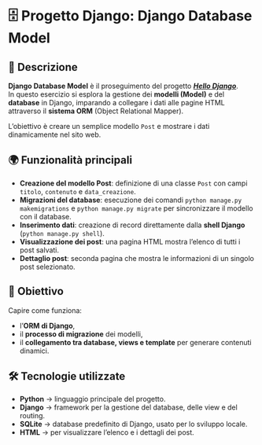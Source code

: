 # 🗄️ Progetto Django: Django Database Model

## 📖 Descrizione
**Django Database Model** è il proseguimento del progetto 
<a href="https://github.com/SimoneChiodo/hello-django.git">***Hello Django***</a>.  
In questo esercizio si esplora la gestione dei **modelli (Model)** e del **database** in Django, imparando a collegare i dati alle pagine HTML attraverso il **sistema ORM** (Object Relational Mapper).

L’obiettivo è creare un semplice modello `Post` e mostrare i dati dinamicamente nel sito web.


## 🌍 Funzionalità principali
- **Creazione del modello Post**: definizione di una classe `Post` con campi `titolo`, `contenuto` e `data_creazione`.  
- **Migrazioni del database**: esecuzione dei comandi `python manage.py makemigrations` e `python manage.py migrate` per sincronizzare il modello con il database.  
- **Inserimento dati**: creazione di record direttamente dalla **shell Django** (`python manage.py shell`).  
- **Visualizzazione dei post**: una pagina HTML mostra l’elenco di tutti i post salvati.  
- **Dettaglio post**: seconda pagina che mostra le informazioni di un singolo post selezionato.  


## 🎯 Obiettivo
Capire come funziona:
- l’**ORM di Django**,  
- il **processo di migrazione** dei modelli,  
- il **collegamento tra database, views e template** per generare contenuti dinamici.  


## 🛠️ Tecnologie utilizzate
- **Python** → linguaggio principale del progetto.  
- **Django** → framework per la gestione del database, delle view e del routing.  
- **SQLite** → database predefinito di Django, usato per lo sviluppo locale.  
- **HTML** → per visualizzare l’elenco e i dettagli dei post.  
